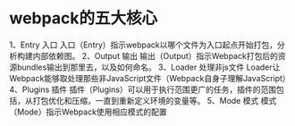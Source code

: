 # webpack的五大核心
1、Entry 入口 入口（Entry）指示webpack以哪个文件为入口起点开始打包，分析构建内部依赖图。
2、Output 输出 输出（Output）指示Webpack打包后的资源bundles输出到那里去，以及如何命名。
3、Loader 处理非js文件 Loader让Webpack能够取处理那些非JavaScript文件（Webpack自身子理解JavaScript）
4、Plugins 插件 插件（Plugins）可以用于执行范围更广的任务，插件的范围包括，从打包优化和压缩，一直到重新定义环境的变量等。
5、Mode 模式 模式（Mode）指示Webpack使用相应模式的配置